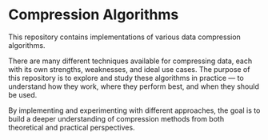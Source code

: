 # Compression Algorithms

This repository contains implementations of various data compression algorithms. 

There are many different techniques available for compressing data, each with its own strengths, weaknesses, and ideal use cases. The purpose of this repository is to explore and study these algorithms in practice — to understand how they work, where they perform best, and when they should be used.

By implementing and experimenting with different approaches, the goal is to build a deeper understanding of compression methods from both theoretical and practical perspectives.
